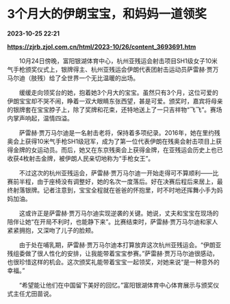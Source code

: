 # 3个月大的伊朗宝宝，和妈妈一道领奖

**2023-10-25 22:21**

**https://zjrb.zjol.com.cn/html/2023-10/26/content_3693691.htm**

　　10月24日傍晚，富阳银湖体育中心，杭州亚残运会射击项目SH1级女子10米气手枪颁奖仪式上，银牌得主、杭州亚残运会伊朗代表团射击运动员萨雷赫·贾万马尔迪（肢残）给了全世界一个无比温暖的出场。

　　缓缓走向领奖台的她，抱着她3个月大的宝宝。虽然只有3个月，这位可爱的伊朗宝宝却不哭不闹，睁着一双大眼睛东张西望，甚是可爱。颁奖时，嘉宾将母亲的银牌套在宝宝脖子上，除了奖牌和花束，还特地送上了一只吉祥物“飞飞”。赛场内掌声响起，温情四溢。

　　萨雷赫·贾万马尔迪是一名射击老将，保持着多项纪录。2016年，她在里约残奥会上获得10米气手枪SH1级冠军，成为了第一位代表伊朗在残奥会射击项目上获得金牌的女运动员。而后，她又在东京残奥会上获得金牌，在亚残运会历史上也已收获4枚射击金牌，被伊朗人民亲切地称为“手枪女王”。

　　不过这次的杭州亚残运会，萨雷赫·贾万马尔迪一开始走得可不算顺利——比赛前半程，由于座椅没有调整好，她的名次一度落后。好在决赛后程后来居上，最终射落银牌。记者注意到，宝宝全程就在爸爸的怀抱里，时不时地还挥舞小手为妈妈加油。

　　这或许正是萨雷赫·贾万马尔迪实现逆袭的关键。她说，丈夫和宝宝在现场的陪伴让她“在开局不利时，也能静下来”。比赛结束时，萨雷赫·贾万马尔迪和家人紧紧拥抱，又深吻了儿子的脸颊。

　　由于处在哺乳期，萨雷赫·贾万马尔迪本打算放弃这次杭州亚残运会。“伊朗亚残组委做了很人性化的安排，让我能带着宝宝参赛。”萨雷赫·贾万马尔迪很感动，也很珍惜这样的机会。这次颁奖礼能带着宝宝一起领奖，对她来说“是一种意外的幸福。”

　　“希望能让他们在中国留下美好的回忆。”富阳银湖体育中心体育展示与颁奖仪式主任尤田苗说。